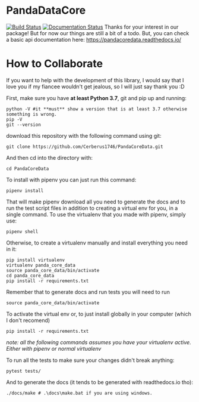PandaDataCore
===============

[![Build Status](https://travis-ci.org/Cerberus1746/PandaCoreData.svg?branch=master)](https://travis-ci.org/Cerberus1746/PandaCoreData) [![Documentation Status](https://readthedocs.org/projects/pandacoredata/badge/?version=latest)](https://pandacoredata.readthedocs.io/en/latest/?badge=latest)
Thanks for your interest in our package! But for now our things are still a bit of a todo. But, you
can check a basic api documentation here: https://pandacoredata.readthedocs.io/

How to Collaborate
=====================
If you want to help with the development of this library, I would say that I love you if my fiancee
wouldn't get jealous, so I will just say thank you :D

First, make sure you have **at least Python 3.7**, git and pip up and running:
```
python -V #it **must** show a version that is at least 3.7 otherwise something is wrong.
pip -V
git --version
```
download this repository with the following command using git:
```
git clone https://github.com/Cerberus1746/PandaCoreData.git
```
And then cd into the directory with:
```
cd PandaCoreData
```
To install with pipenv you can just run this command:
```
pipenv install
```
That will make pipenv download all you need to generate the docs and to run the test script files in
 addition to creating a virtual env for you, in a single command.
To use the virtualenv that you made with pipenv, simply use:
```
pipenv shell
```
Otherwise, to create a virtualenv manually and install everything you need in it:
```
pip install virtualenv
virtualenv panda_core_data
source panda_core_data/bin/activate
cd panda_core_data
pip install -r requirements.txt
```
Remember that to generate docs and run tests you will need to run
```
source panda_core_data/bin/activate
```
To activate the virtual env
or, to just install globally in your computer (which I don't recomend)
```
pip install -r requirements.txt
```
*note: all the following commands assumes you have your virtualenv active. Either with pipenv or
normal virtualenv*

To run all the tests to make sure your changes didn't break anything:
```
pytest tests/
```
And to generate the docs (it tends to be generated with readthedocs.io tho):
```
./docs/make # .\docs\make.bat if you are using windows.
```